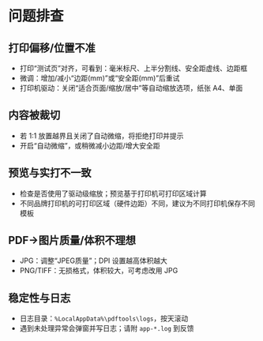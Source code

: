 # 问题排查

## 打印偏移/位置不准
- 打印“测试页”对齐，可看到：毫米标尺、上半分割线、安全距虚线、边距框
- 微调：增加/减小“边距(mm)”或“安全距(mm)”后重试
- 打印机驱动：关闭“适合页面/缩放/居中”等自动缩放选项，纸张 A4、单面

## 内容被裁切
- 若 1:1 放置越界且关闭了自动微缩，将拒绝打印并提示
- 开启“自动微缩”，或稍微减小边距/增大安全距

## 预览与实打不一致
- 检查是否使用了驱动级缩放；预览基于打印机可打印区域计算
- 不同品牌打印机的可打印区域（硬件边距）不同，建议为不同打印机保存不同模板

## PDF→图片质量/体积不理想
- JPG：调整“JPEG质量”；DPI 设置越高体积越大
- PNG/TIFF：无损格式，体积较大，可考虑改用 JPG

<!-- 压缩功能已移除：此节不再适用 -->

## 稳定性与日志
- 日志目录：`%LocalAppData%\pdftools\logs`，按天滚动
- 遇到未处理异常会弹窗并写日志；请附 `app-*.log` 到反馈
